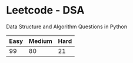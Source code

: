 # Leetcode - DSA

Data Structure and Algorithm Questions in Python

| Easy   |  Medium  | Hard |
|--------|----------|------|
|   99   |    80    |  21  |
